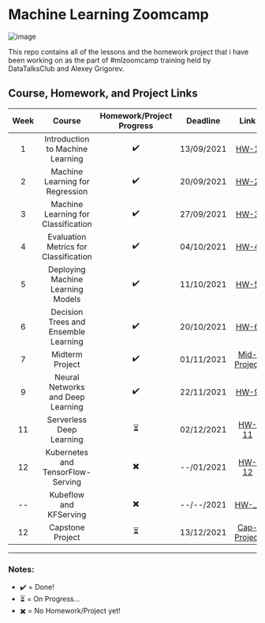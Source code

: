 # Machine Learning Zoomcamp
![image](https://user-images.githubusercontent.com/42953630/137266103-1cc70f4e-b750-4800-9660-1efef2b1908d.png)

This repo contains all of the lessons and the homework project that i have been working on as the part of #mlzoomcamp training held by DataTalksClub and Alexey Grigorev. 

## Course, Homework, and Project Links
| Week      | Course      | Homework/Project Progress | Deadline     | Link     |
| :----:      |    :----:   |    :----:         | :----:       |       :----: |
| 1         | Introduction to Machine Learning   | ✔️   | 13/09/2021   |[HW-1](https://github.com/madityarafip/My-Machine-Learning/tree/main/ML-Zoomcamp/HW-Week-1)   |
| 2         | Machine Learning for Regression   | ✔️   | 20/09/2021   |[HW-2](https://github.com/madityarafip/My-Machine-Learning/tree/main/ML-Zoomcamp/HW-Week-2)   |
| 3         | Machine Learning for Classification   | ✔️   | 27/09/2021   |[HW-3](https://github.com/madityarafip/My-Machine-Learning/tree/main/ML-Zoomcamp/HW-Week-3)   |
| 4         | Evaluation Metrics for Classification   | ✔️   | 04/10/2021   |[HW-4](https://github.com/madityarafip/My-Machine-Learning/tree/main/ML-Zoomcamp/HW-Week-4)   |
| 5         | Deploying Machine Learning Models   | ✔️   | 11/10/2021   |[HW-5](https://github.com/madityarafip/My-Machine-Learning/tree/main/ML-Zoomcamp/HW-Week-5)   |
| 6         | Decision Trees and Ensemble Learning   |✔️   | 20/10/2021   |[HW-6](https://github.com/madityarafip/My-Machine-Learning/tree/main/ML-Zoomcamp/HW-Week-6)   |
| 7         | Midterm Project   | ✔️  | 01/11/2021   |[Mid-Project](https://github.com/madityarafip/My-Machine-Learning/tree/main/ML-Zoomcamp/Midterm-Project-Week-7)   |
| 9         | Neural Networks and Deep Learning   | ✔️   | 22/11/2021   |[HW-9](https://github.com/madityarafip/My-Machine-Learning/tree/main/ML-Zoomcamp/HW-Week-9)   |
| 11         | Serverless Deep Learning   | ⏳   | 02/12/2021   |[HW-11](https://github.com/madityarafip/My-Machine-Learning/tree/main/ML-Zoomcamp/HW-Week-11)   |
| 12         | Kubernetes and TensorFlow-Serving   | ✖️   | --/01/2021   |[HW-12]()   |
| --         | Kubeflow and KFServing   | ✖️   | --/--/2021   |[HW-__]()   |
| 12         | Capstone Project   |  ⏳  | 13/12/2021   |[Cap-Project](https://github.com/madityarafip/My-Machine-Learning/tree/main/ML-Zoomcamp/Capstone-Project-Week-12)   |

-------------------------------------------------
### Notes:
+ ✔️ = Done!
+ ⏳ = On Progress...
+ ✖️ = No Homework/Project yet!
